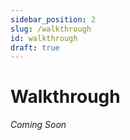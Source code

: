 ```yaml
---
sidebar_position: 2
slug: /walkthrough
id: walkthrough
draft: true
---
```


# Walkthrough

_Coming Soon_
